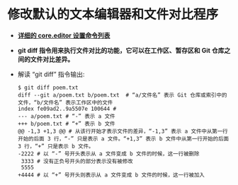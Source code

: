 # 修改默认的文本编辑器和文件对比程序

- **[详细的 core.editor 设置命令列表](https://git-scm.com/book/en/v2/Appendix-C%3A-Git-Commands-Setup-and-Config)**

- **git diff 指令用来执行文件对比的功能，它可以在工作区、暂存区和 Git 仓库之间的文件对比差异。**

- 解读 “git diff” 指令输出:

    ```
    $ git diff poem.txt
    diff --git a/poem.txt b/poem.txt  # “a/文件名” 表示 Git 仓库或索引中的文件，“b/文件名” 表示工作区中的文件
    index fe09ad2..9a5507e 100644 # 
    --- a/poem.txt # “-” 表示 a 文件
    +++ b/poem.txt # “+” 表示 b 文件
    @@ -1,3 +1,3 @@ # 从该行开始才表示文件的差异，“-1,3” 表示 a 文件中从第一行开始的后面 3 行，“-” 只是表示 a 文件。“+1,3” 表示 b 文件中从第一行开始的后面 3 行，“+” 只是表示 b 文件。
    -2222 # 以 “-” 号开头表示从 a 文件变成 b 文件的时候，这一行被删除
     3333 # 没有正负号开头的部分表示没有被修改
     5555
    +4444 # 以 “+” 号开头则表示从 a 文件变成 b 文件的时候，这一行被加入
    ```
    




